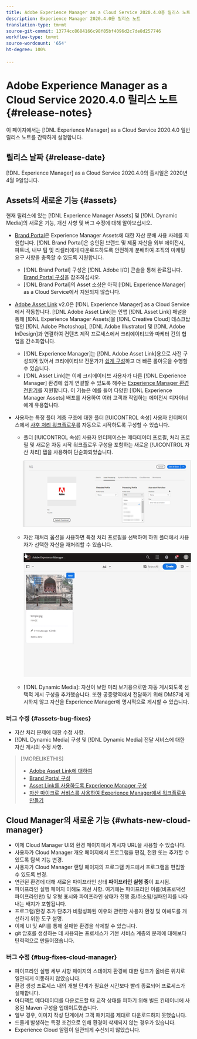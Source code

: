 ```yaml
---
title: Adobe Experience Manager as a Cloud Service 2020.4.0용 릴리스 노트
description: Experience Manager 2020.4.0용 릴리스 노트
translation-type: tm+mt
source-git-commit: 13774cc8684166c98f85bf4096d2c7de8d257746
workflow-type: tm+mt
source-wordcount: '654'
ht-degree: 100%

---
```



# Adobe Experience Manager as a Cloud Service 2020.4.0 릴리스 노트 {#release-notes}

이 페이지에서는 [!DNL Experience Manager] as a Cloud Service 2020.4.0 일반 릴리스 노트를 간략하게 설명합니다.

## 릴리스 날짜 {#release-date}

[!DNL Experience Manager] as a Cloud Service 2020.4.0의 출시일은 2020년 4월 9일입니다.

## Assets의 새로운 기능 {#assets}

현재 릴리스에 있는 [!DNL Experience Manager Assets] 및 [!DNL Dynamic Media]의 새로운 기능, 개선 사항 및 버그 수정에 대해 알아보십시오.

* [Brand Portal](https://docs.adobe.com/content/help/ko-KR/experience-manager-brand-portal/using/home.html)은 Experience Manager Assets에 대한 자산 분배 사용 사례를 지원합니다. [!DNL Brand Portal]은 승인된 브랜드 및 제품 자산을 외부 에이전시, 파트너, 내부 팀 및 리셀러에게 다운로드하도록 안전하게 분배하여 조직의 마케팅 요구 사항을 충족할 수 있도록 지원합니다.
   * [!DNL Brand Portal] 구성은 [!DNL Adobe I/O] 콘솔을 통해 완료됩니다. [Brand Portal 구성](https://docs.adobe.com/content/help/ko-KR/experience-manager-brand-portal/using/publish/configure-aem-assets-with-brand-portal.html)을 참조하십시오.
   * [!DNL Brand Portal]의 Asset 소싱은 아직 [!DNL Experience Manager] as a Cloud Service에서 지원되지 않습니다.

* [Adobe Asset Link](https://helpx.adobe.com/kr/enterprise/using/adobe-asset-link.html) v2.0은 [!DNL Experience Manager] as a Cloud Service에서 작동합니다. [!DNL Adobe Asset Link]는 인앱 [!DNL Asset Link] 패널을 통해 [!DNL Experience Manager Assets]을 [!DNL Creative Cloud] 데스크탑 앱인 [!DNL Adobe Photoshop], [!DNL Adobe Illustrator] 및 [!DNL Adobe InDesign]과 연결하여 컨텐츠 제작 프로세스에서 크리에이티브와 마케터 간의 협업을 간소화합니다.
   * [!DNL Experience Manager]는 [!DNL Adobe Asset Link]용으로 사전 구성되어 있어서 크리에이티브 전문가가 [쉽게 구성](https://helpx.adobe.com/kr/enterprise/using/configure-aem-assets-for-asset-link.html)하고 더 빠른 롤아웃을 수행할 수 있습니다.
   * [!DNL Asset Link]는 이제 크리에이티브 사용자가 다른 [!DNL Experience Manager] 환경에 쉽게 연결할 수 있도록 해주는 [Experience Manager 환경 전환기](https://helpx.adobe.com/kr/enterprise/using/manage-assets-using-adobe-asset-link.html#UseAdobeAssetLink)를 지원합니다. 이 기능은 예를 들어 다양한 [!DNL Experience Manager Assets] 배포를 사용하여 여러 고객과 작업하는 에이전시 디자이너에게 유용합니다.

* 사용자는 특정 폴더 계층 구조에 대한 폴더 [!UICONTROL 속성] 사용자 인터페이스에서 [사후 처리 워크플로우](/help/assets/asset-microservices-configure-and-use.md#post-processing-workflows)를 자동으로 시작하도록 구성할 수 있습니다.
   * 폴더 [!UICONTROL 속성] 사용자 인터페이스는 메타데이터 프로필, 처리 프로필 및 새로운 자동 시작 워크플로우 구성을 포함하는 새로운 [!UICONTROL 자산 처리] 탭을 사용하여 단순화되었습니다.

      ![처리 프로필은 폴더에 쉽게 적용할 수 있으며 폴더에 업로드된 모든 자산은 이러한 프로필을 사용하여 처리 중입니다](/help/assets/assets/asset-processing-folder-properties.png)

   * 자산 재처리 옵션을 사용하면 특정 처리 프로필을 선택하여 하위 폴더에서 사용자가 선택한 자산을 재처리할 수 있습니다.

      ![특정 처리 프로필을 사용하여 선택한 자산 재처리](/help/assets/assets/fpo-existing-asset-reprocess.gif)

   * [!DNL Dynamic Media]: 자산이 보안 미리 보기용으로만 자동 게시되도록 선택적 게시 구성을 추가했습니다. 또한 공중영역에서 전달하기 위해 DMS7에 게시하지 않고 자산을 Experience Manager에 명시적으로 게시할 수 있습니다.

### 버그 수정 {#assets-bug-fixes}

* 자산 처리 문제에 대한 수정 사항.
* [!DNL Dynamic Media] 구성 및 [!DNL Dynamic Media] 전달 서비스에 대한 자산 게시의 수정 사항.

>[!MORELIKETHIS]
>
>* [Adobe Asset Link에 대하여](https://www.adobe.com/kr/creativecloud/business/enterprise/adobe-asset-link.html)
>* [Brand Portal 구성](https://docs.adobe.com/content/help/en/experience-manager-brand-portal/using/publish/configure-aem-assets-with-brand-portal.html)
>* [Asset Link를 사용하도록 Experience Manager 구성](https://helpx.adobe.com/enterprise/using/configure-aem-assets-for-asset-link.html)
>* [자산 마이크로 서비스를 사용하여 Experience Manager에서 워크플로우 만들기](https://docs.adobe.com/content/help/ko-KR/experience-manager-cloud-service/assets/manage/asset-microservices-configure-and-use.html#post-processing-workflows)


## Cloud Manager의 새로운 기능 {#whats-new-cloud-manager}

* 이제 Cloud Manager UI의 환경 페이지에서 게시자 URL을 사용할 수 있습니다.
* 사용자가 Cloud Manager 개요 페이지에서 프로그램을 편집, 전환 또는 추가할 수 있도록 탐색 기능 변경.
* 사용자가 Cloud Manager 랜딩 페이지의 프로그램 카드에서 프로그램을 편집할 수 있도록 변경.
* 연관된 환경에 대해 새로운 파이프라인 상태 **파이프라인 실행 중**&#x200B;이 표시됨.
* 파이프라인 실행 페이지 이해도 개선 사항. 여기에는 파이프라인 이름(비프로덕션 파이프라인만) 및 유형 표시와 파이프라인 상태가 진행 중/취소됨/실패인지를 나타내는 배지가 포함됩니다.
* 프로그램/환경 추가 단추가 비활성화된 이유와 관련한 사용자 환경 및 이해도를 개선하기 위한 도구 설명.
* 이제 UI 및 API를 통해 실패한 환경을 삭제할 수 있습니다.
* git 암호를 생성하는 데 사용되는 프로세스가 기본 서비스 계층의 문제에 대해보다 탄력적으로 만들어졌습니다.

### 버그 수정 {#bug-fixes-cloud-manager}

* 파이프라인 실행 세부 사항 페이지의 스테이지 환경에 대한 링크가 올바른 위치로 일관되게 이동하지 않았습니다.
* 환경 생성 프로세스 내의 개별 단계가 필요한 시간보다 빨리 종료되어 프로세스가 실패합니다.
* 아티팩트 메타데이터를 다운로드할 때 교착 상태를 피하기 위해 빌드 컨테이너에 사용된 Maven 구성을 업데이트했습니다.
* 일부 경우, 이미지 작성 단계에서 고객 패키지를 제대로 다운로드하지 못했습니다.
* 드물게 발생하는 특정 조건으로 인해 환경이 삭제되지 않는 경우가 있습니다.
* Experience Cloud 알림이 일관되게 수신되지 않았습니다.
